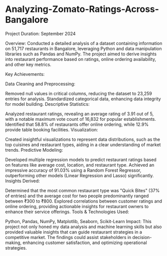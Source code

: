 # Analyzing-Zomato-Ratings-Across-Bangalore


Project Duration: September 2024

Overview: Conducted a detailed analysis of a dataset containing information on 51,717 restaurants in Bangalore, leveraging Python and data manipulation libraries such as Pandas and NumPy. The project aimed to derive insights into restaurant performance based on ratings, online ordering availability, and other key metrics.

Key Achievements:

Data Cleaning and Preprocessing:

Removed null values in critical columns, reducing the dataset to 23,259 entries for analysis.
Standardized categorical data, enhancing data integrity for model building.
Descriptive Statistics:

Analyzed restaurant ratings, revealing an average rating of 3.91 out of 5, with a notable maximum vote count of 16,832 for popular establishments.
Identified that 58.8% of restaurants offer online ordering, while 12.9% provide table booking facilities.
Visualization:

Created insightful visualizations to represent data distributions, such as the top cuisines and restaurant types, aiding in a clear understanding of market trends.
Predictive Modeling:

Developed multiple regression models to predict restaurant ratings based on features like average cost, location, and restaurant type.
Achieved an impressive accuracy of 91.03% using a Random Forest Regressor, outperforming other models (Linear Regression and Lasso) significantly.
Insights Derived:

Determined that the most common restaurant type was "Quick Bites" (37% of entries) and the average cost for two people predominantly ranged between ₹300 to ₹800.
Explored correlations between customer ratings and online ordering, providing actionable insights for restaurant owners to enhance their service offerings.
Tools & Technologies Used:

Python, Pandas, NumPy, Matplotlib, Seaborn, Scikit-Learn
Impact: This project not only honed my data analysis and machine learning skills but also provided valuable insights that can guide restaurant strategies in a competitive market. The findings could assist stakeholders in decision-making, enhancing customer satisfaction, and optimizing operational strategies.
